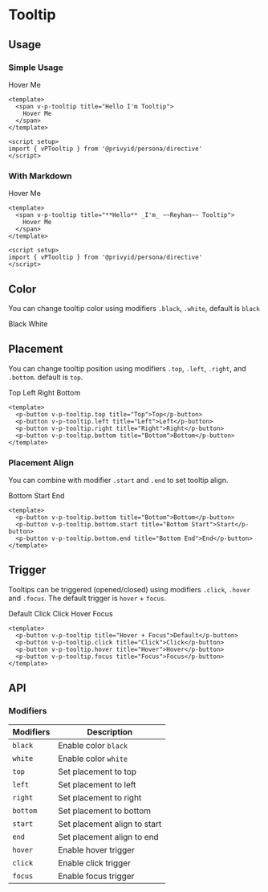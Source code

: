 <script setup lang="ts">
  import { vPTooltip } from '.'
  import pButton from '../button/Button.vue'
</script>

# Tooltip

## Usage

### Simple Usage

<preview class="space-x-2">
  <span v-p-tooltip title="Hello I'm Tooltip">
    Hover Me
  </span>
</preview>

```vue
<template>
  <span v-p-tooltip title="Hello I'm Tooltip">
    Hover Me
  </span>
</template>

<script setup>
import { vPTooltip } from '@privyid/persona/directive'
</script>
```

### With Markdown

<preview >
  <span v-p-tooltip title="**Hello** _I'm_ ~~Reyhan~~ Tooltip">
    Hover Me
  </span>
</preview>

```vue
<template>
  <span v-p-tooltip title="**Hello** _I'm_ ~~Reyhan~~ Tooltip">
    Hover Me
  </span>
</template>

<script setup>
import { vPTooltip } from '@privyid/persona/directive'
</script>
```

## Color

You can change tooltip color using modifiers `.black`, `.white`, default is `black`

<preview class="space-x-2">
  <p-button v-p-tooltip.black title="Black">Black</p-button>
  <p-button v-p-tooltip.white title="White">White</p-button>
</preview>

## Placement

You can change tooltip position using modifiers `.top`, `.left`, `.right`, and `.bottom`. default is `top`.

<preview class="flex-col space-gap-2 md:flex-row">
  <p-button v-p-tooltip.top title="Top">Top</p-button>
  <p-button v-p-tooltip.left title="Left">Left</p-button>
  <p-button v-p-tooltip.right title="Right">Right</p-button>
  <p-button v-p-tooltip.bottom title="Bottom">Bottom</p-button>
</preview>

```vue
<template>
  <p-button v-p-tooltip.top title="Top">Top</p-button>
  <p-button v-p-tooltip.left title="Left">Left</p-button>
  <p-button v-p-tooltip.right title="Right">Right</p-button>
  <p-button v-p-tooltip.bottom title="Bottom">Bottom</p-button>
</template>
```

### Placement Align

You can combine with modifier `.start` and `.end` to set tooltip align.

<preview class="flex-col space-gap-2 md:flex-row">
  <p-button v-p-tooltip.bottom title="Bottom">Bottom</p-button>
  <p-button v-p-tooltip.bottom.start title="Bottom Start">Start</p-button>
  <p-button v-p-tooltip.bottom.end title="Bottom End">End</p-button>
</preview>

```vue
<template>
  <p-button v-p-tooltip.bottom title="Bottom">Bottom</p-button>
  <p-button v-p-tooltip.bottom.start title="Bottom Start">Start</p-button>
  <p-button v-p-tooltip.bottom.end title="Bottom End">End</p-button>
</template>
```

## Trigger

Tooltips can be triggered (opened/closed) using modifiers `.click`, `.hover` and `.focus`. The default trigger is `hover` + `focus`.

<preview class="flex-col space-gap-2 md:flex-row">
  <p-button v-p-tooltip title="Hover + Focus">Default</p-button>
  <p-button v-p-tooltip.click title="Click">Click</p-button>
  <p-button v-p-tooltip.click.white title="Click">Click</p-button>
  <p-button v-p-tooltip.hover title="Hover">Hover</p-button>
  <p-button v-p-tooltip.focus title="Focus">Focus</p-button>
</preview>

```vue
<template>
  <p-button v-p-tooltip title="Hover + Focus">Default</p-button>
  <p-button v-p-tooltip.click title="Click">Click</p-button>
  <p-button v-p-tooltip.hover title="Hover">Hover</p-button>
  <p-button v-p-tooltip.focus title="Focus">Focus</p-button>
</template>
```

## API

### Modifiers

| Modifiers | Description                  |
|-----------|------------------------------|
| `black`   | Enable color `black`         |
| `white`   | Enable color `white`         |
| `top`     | Set placement to top         |
| `left`    | Set placement to left        |
| `right`   | Set placement to right       |
| `bottom`  | Set placement to bottom      |
| `start`   | Set placement align to start |
| `end`     | Set placement align to end   |
| `hover`   | Enable hover trigger         |
| `click`   | Enable click trigger         |
| `focus`   | Enable focus trigger         |
